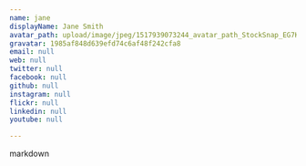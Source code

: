```yaml
---
name: jane
displayName: Jane Smith
avatar_path: upload/image/jpeg/1517939073244_avatar_path_StockSnap_EG7KI8FXPR.jpg
gravatar: 1985af848d639efd74c6af48f242cfa8
email: null
web: null
twitter: null
facebook: null
github: null
instagram: null
flickr: null
linkedin: null
youtube: null

---
```


markdown

